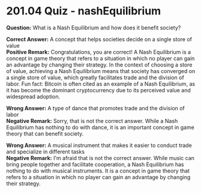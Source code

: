 # 201.04 Quiz - nashEquilibrium

**Question:** What is a Nash Equilibrium and how does it benefit society?

**Correct Answer:** A concept that helps societies decide on a single store of value\
**Positive Remark:** Congratulations, you are correct! A Nash Equilibrium is a concept in game theory that refers to a situation in which no player can gain an advantage by changing their strategy. In the context of choosing a store of value, achieving a Nash Equilibrium means that society has converged on a single store of value, which greatly facilitates trade and the division of labor. Fun fact: Bitcoin is often cited as an example of a Nash Equilibrium, as it has become the dominant cryptocurrency due to its perceived value and widespread adoption.

**Wrong Answer:** A type of dance that promotes trade and the division of labor\
**Negative Remark:** Sorry, that is not the correct answer. While a Nash Equilibrium has nothing to do with dance, it is an important concept in game theory that can benefit society.

**Wrong Answer:** A musical instrument that makes it easier to conduct trade and specialize in different tasks\
**Negative Remark:** I'm afraid that is not the correct answer. While music can bring people together and facilitate cooperation, a Nash Equilibrium has nothing to do with musical instruments. It is a concept in game theory that refers to a situation in which no player can gain an advantage by changing their strategy.
